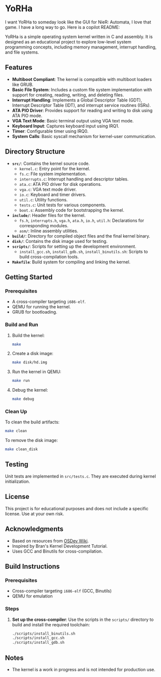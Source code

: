 # YoRHa

I want YoRHa to someday look like the GUI for NieR: Automata, I love that game. I have a long way to go. Here is a copilot README:

YoRHa is a simple operating system kernel written in C and assembly. It is designed as an educational project to explore low-level system programming concepts, including memory management, interrupt handling, and file systems.

## Features

- **Multiboot Compliant**: The kernel is compatible with multiboot loaders like GRUB.
- **Basic File System**: Includes a custom file system implementation with support for creating, reading, writing, and deleting files.
- **Interrupt Handling**: Implements a Global Descriptor Table (GDT), Interrupt Descriptor Table (IDT), and interrupt service routines (ISRs).
- **ATA PIO Driver**: Provides support for reading and writing to disk using ATA PIO mode.
- **VGA Text Mode**: Basic terminal output using VGA text mode.
- **Keyboard Input**: Captures keyboard input using IRQ1.
- **Timer**: Configurable timer using IRQ0.
- **System Calls**: Basic syscall mechanism for kernel-user communication.

## Directory Structure

- **`src/`**: Contains the kernel source code.
    - `kernel.c`: Entry point for the kernel.
    - `fs.c`: File system implementation.
    - `interrupts.c`: Interrupt handling and descriptor tables.
    - `ata.c`: ATA PIO driver for disk operations.
    - `vga.c`: VGA text mode driver.
    - `io.c`: Keyboard and timer drivers.
    - `util.c`: Utility functions.
    - `tests.c`: Unit tests for various components.
    - `boot.s`: Assembly code for bootstrapping the kernel.
- **`include/`**: Header files for the kernel.
    - `fs.h`, `interrupts.h`, `vga.h`, `ata.h`, `io.h`, `util.h`: Declarations for corresponding modules.
    - `asm/`: Inline assembly utilities.
- **`build/`**: Directory for compiled object files and the final kernel binary.
- **`disk/`**: Contains the disk image used for testing.
- **`scripts/`**: Scripts for setting up the development environment.
    - `install_gcc.sh`, `install_gdb.sh`, `install_binutils.sh`: Scripts to build cross-compilation tools.
- **`Makefile`**: Build system for compiling and linking the kernel.

## Getting Started

### Prerequisites

- A cross-compiler targeting `i686-elf`.
- QEMU for running the kernel.
- GRUB for bootloading.

### Build and Run

1. Build the kernel:
     ```bash
     make
     ```

2. Create a disk image:
     ```bash
     make disk/hd.img
     ```

3. Run the kernel in QEMU:
     ```bash
     make run
     ```

4. Debug the kernel:
     ```bash
     make debug
     ```

### Clean Up

To clean the build artifacts:
```bash
make clean
```

To remove the disk image:
```bash
make clean_disk
```

## Testing

Unit tests are implemented in `src/tests.c`. They are executed during kernel initialization.

## License

This project is for educational purposes and does not include a specific license. Use at your own risk.

## Acknowledgments

- Based on resources from [OSDev Wiki](https://wiki.osdev.org/).
- Inspired by Bran's Kernel Development Tutorial.
- Uses GCC and Binutils for cross-compilation.


## Build Instructions

### Prerequisites
- Cross-compiler targeting `i686-elf` (GCC, Binutils)
- QEMU for emulation

### Steps
1. **Set up the cross-compiler**:
   Use the scripts in the `scripts/` directory to build and install the required toolchain:
   ```bash
   ./scripts/install_binutils.sh
   ./scripts/install_gcc.sh
   ./scripts/install_gdb.sh

## Notes

- The kernel is a work in progress and is not intended for production use.
